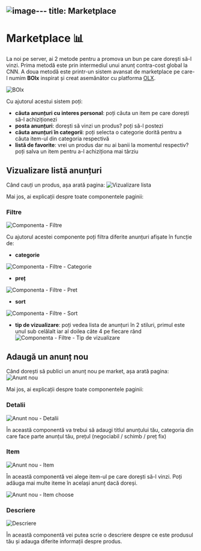 ![image](https://github.com/ragebhood/wiki/assets/81857739/250b2cc2-5130-48c2-ae98-cda1db8a53da)---
title: Marketplace
---

# Marketplace 📊
La noi pe server, ai 2 metode pentru a promova un bun pe care dorești să-l vinzi. Prima metodă este prin intermediul unui anunț contra-cost global la CNN. A doua metodă este printr-un sistem avansat de marketplace pe care-l numim **BOlx** inspirat și creat asemănător cu platforma [OLX](https://olx.ro/).

![BOlx](https://i.imgur.com/8PRkKDv.png "BOlx")

Cu ajutorul acestui sistem poți:
- **căuta anunțuri cu interes personal**: poți căuta un item pe care dorești să-l achiziționezi
- **posta anunțuri**: dorești să vinzi un produs? poți să-l postezi
- **căuta anunțuri în categorii**: poți selecta o categorie dorită pentru a căuta item-ul din categoria respectivă
- **listă de favorite**: vrei un produs dar nu ai banii la momentul respectiv? poți salva un item pentru a-l achiziționa mai târziu

## Vizualizare listă anunțuri
Când cauți un produs, așa arată pagina:
![Vizualizare lista](https://i.imgur.com/LtqOqAs.png "Vizualizare lista")

Mai jos, ai explicații despre toate componentele paginii:
### Filtre
![Componenta - Filtre](https://i.imgur.com/3yUkUHE.png "Componenta - Filtre")

Cu ajutorul acestei componente poți filtra diferite anunțuri afișate în funcție de:
- **categorie**

![Componenta - Filtre - Categorie](https://i.imgur.com/ttpBIBf.png "Componenta - Filtre - Categorie")

- **preț**

![Componenta - Filtre - Pret](https://i.imgur.com/AApfoy5.png "Componenta - Filtre - Pret")

- **sort**

![Componenta - Filtre - Sort](https://i.imgur.com/76CFhq8.png "Componenta - Filtre - Sort")

- **tip de vizualizare**: poți vedea lista de anunțuri în 2 stiluri, primul este unul sub celălalt iar al doilea câte 4 pe fiecare rând
![Componenta - Filtre - Tip de vizualizare](https://i.imgur.com/rSouY0e.png "Componenta - Filtre - Tip de vizualizare")

## Adaugă un anunț nou
Când dorești să publici un anunț nou pe market, așa arată pagina:
![Anunt nou](https://i.imgur.com/YUmVOvq.png "Anunt nou")

Mai jos, ai explicații despre toate componentele paginii:
### Detalii
![Anunt nou - Detalii](https://i.imgur.com/iJr8noF.png "Anunt nou - Detalii")

În această componentă va trebui să adaugi titlul anunțului tău, categoria din care face parte anunțul tău, prețul (negociabil / schimb / preț fix)

### Item
![Anunt nou - Item](https://file.removal.ai/preview/f2e99dde-8236-445a-8cd9-7d7bf28bf7a6-image.png "Anunt nou - Item")

În această componentă vei alege item-ul pe care dorești să-l vinzi. Poți adăuga mai multe iteme în același anunț dacă doreși.

![Anunt nou - Item choose](https://file.removal.ai/preview/efd6a397-4629-449e-acd0-ece22cf5e68b-image.png "Anunt nou - Item choose")

### Descriere
![Descriere](https://i.imgur.com/pqX1oOP.png "Descriere")

În această componentă vei putea scrie o descriere despre ce este produsul tău și adauga diferite informații despre produs.
